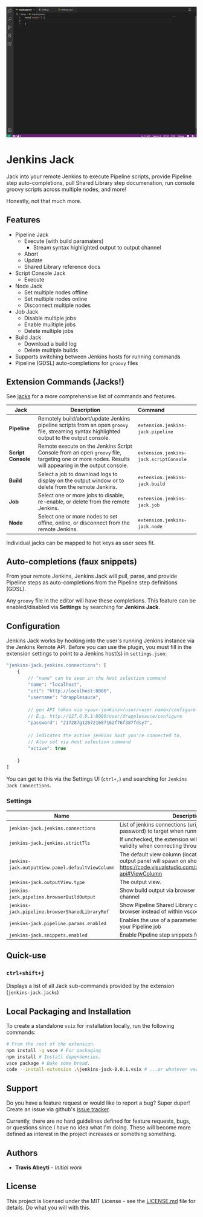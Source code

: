 ![logo](images/demo.gif)

# Jenkins Jack

Jack into your remote Jenkins to execute Pipeline scripts, provide Pipeline step auto-completions, pull Shared Library step documenation, run console groovy scripts across multiple nodes, and more!

Honestly, not that much more.

## Features

* Pipeline Jack
    * Execute (with build paramaters)
        * Stream syntax highlighted output to output channel
    * Abort
    * Update
    * Shared Library reference docs
* Script Console Jack
    * Execute
* Node Jack
    * Set multiple nodes offline
    * Set multiple nodes online
    * Disconnect multiple nodes
* Job Jack
    * Disable multiple jobs
    * Enable mulitiple jobs
    * Delete multiple jobs
* Build Jack
    * Download a build log
    * Delete multiple builds
* Supports switching between Jenkins hosts for running commands
* Pipeline (GDSL) auto-completions for `groovy` files

## Extension Commands (Jacks!)

See [jacks](jacks.md) for a more comprehensive list of commands and features.

|Jack|Description|Command|
|---|---|:---|
|__Pipeline__|Remotely build/abort/update Jenkins pipeline scripts from an open `groovy` file, streaming syntax highlighted output to the output console.|`extension.jenkins-jack.pipeline`|
|__Script Console__|Remote execute on the Jenkins Script Console from an open `groovy` file, targeting one or more nodes. Results will appearing in the output console.|`extension.jenkins-jack.scriptConsole`|
|__Build__|Select a job to download logs to display on the output window or to delete from the remote Jenkins.|`extension.jenkins-jack.build`|
|__Job__|Select one or more jobs to disable, re-enable, or delete from the remote Jenkins.|`extension.jenkins-jack.job`|
|__Node__|Select one or more nodes to set offine, online, or disconnect from the remote Jenkins.|`extension.jenkins-jack.node`|

Individual jacks can be mapped to hot keys as user sees fit.

## Auto-completions (faux snippets)

From your remote Jenkins, Jenkins Jack will pull, parse, and provide Pipeline steps as auto-completions from the Pipeline step definitions (GDSL).

Any `groovy` file in the editor will have these completions. This feature can be enabled/disabled via __Settings__ by searching for __Jenkins Jack__.

## Configuration
Jenkins Jack works by hooking into the user's running Jenkins instance via the Jenkins Remote API. Before you can use the plugin, you must fill in the extension settings to point to a Jenkins host(s) in `settings.json`:

```javascript
"jenkins-jack.jenkins.connections": [
    {
        // "name" can be seen in the host selection command
        "name": "localhost",
        "uri": "http://localhost:8080",
        "username": "drapplesauce",

        // gen API token via <your-jenkins>/user/<user name>/configure
        // E.g. http://127.0.0.1:8080/user/drapplesauce/configure
        "password": "217287g126721687162f76f387fdsy7",

        // Indicates the active jenkins host you're connected to.
        // Also set via host selection command
        "active": true

    }
]
```

You can get to this via the Settings UI (`ctrl+,`) and searching for `Jenkins Jack Connections`.

### Settings
<!-- settings-start -->

|Name |Description |
| --- | ---------- |
| `jenkins-jack.jenkins.connections` | List of jenkins connections (uri, username, and password) to target when running commands |
| `jenkins-jack.jenkins.strictTls` | If unchecked, the extension will **not** check certificate validity when connecting through HTTPS. |
| `jenkins-jack.outputView.panel.defaultViewColumn` | The default view column (location) in vscode the output panel will spawn on show. See https://code.visualstudio.com/api/references/vscode-api#ViewColumn |
| `jenkins-jack.outputView.type` | The output view. |
| `jenkins-jack.pipeline.browserBuildOutput` | Show build output via browser instead of the `OUTPUT` channel |
| `jenkins-jack.pipeline.browserSharedLibraryRef` | Show Pipeline Shared Library documentation via browser instead of within vscode as markdown |
| `jenkins-jack.pipeline.params.enabled` | Enables the use of a parameters file associate with your Pipeline job |
| `jenkins-jack.snippets.enabled` | Enable Pipeline step snippets for `.groovy` files |
<!-- settings-end -->

## Quick-use

### `ctrl+shift+j`

Displays a list of all Jack sub-commands provided by the extension (`jenkins-jack.jacks`)

## Local Packaging and Installation
To create a standalone `vsix` for installation locally, run the following commands:
```bash
# From the root of the extension.
npm install -g vsce # For packaging
npm install # Install dependencies.
vsce package # Bake some bread.
code --install-extension .\jenkins-jack-0.0.1.vsix # ...or whatever version was built
```

## Support
Do you have a feature request or would like to report a bug? Super duper! Create an issue via github's [issue tracker](https://github.com/tabeyti/jenkins-jack/issues).

Currently, there are no hard guidelines defined for feature requests, bugs, or questions since I have no idea what I'm doing. These will become more defined as interest in the project increases or something something.

## Authors

* **Travis Abeyti** - *Initial work*

## License

This project is licensed under the MIT License - see the [LICENSE.md](LICENSE.md) file for details. Do what you will with this.
